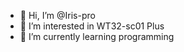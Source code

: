 - 👋 Hi, I’m @Iris-pro
- 👀 I’m interested in WT32-sc01 Plus
- 🌱 I’m currently learning programming


<!---
Iris-pro/Iris-pro is a ✨ special ✨ repository because its `README.md` (this file) appears on your GitHub profile.
You can click the Preview link to take a look at your changes.
--->
